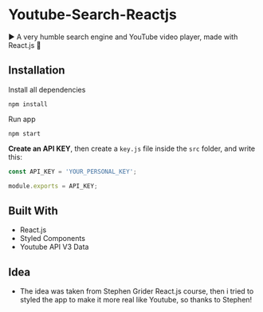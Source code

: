# Youtube-Search-Reactjs

▶️ A very humble search engine and YouTube video player, made with React.js 🎥


## Installation

Install all dependencies

```
npm install
```

Run app

```
npm start
```

**Create an API KEY**, then create a `key.js` file inside the `src` folder, and write this:

```javascript
const API_KEY = 'YOUR_PERSONAL_KEY';

module.exports = API_KEY;  
```

## Built With

* React.js
* Styled Components
* Youtube API V3 Data


## Idea

* The idea was taken from Stephen Grider React.js course, then i tried to styled the app to make it more real like Youtube, so thanks to Stephen! 
